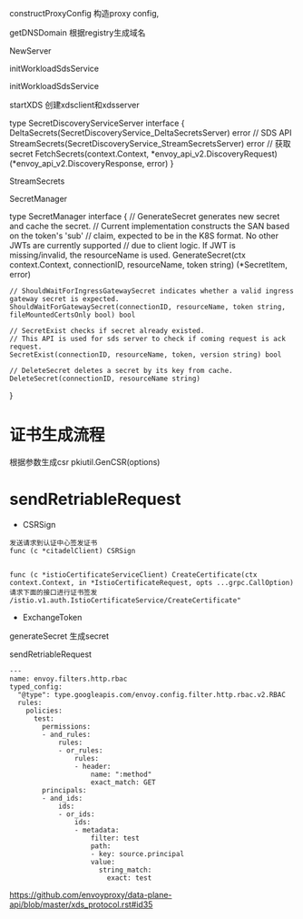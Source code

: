 constructProxyConfig 构造proxy config,

getDNSDomain 根据registry生成域名

NewServer

initWorkloadSdsService

initWorkloadSdsService

startXDS 创建xdsclient和xdsserver
  
  
type SecretDiscoveryServiceServer interface {
    DeltaSecrets(SecretDiscoveryService_DeltaSecretsServer) error
    // SDS API
    StreamSecrets(SecretDiscoveryService_StreamSecretsServer) error
    // 获取secret
    FetchSecrets(context.Context, *envoy_api_v2.DiscoveryRequest) (*envoy_api_v2.DiscoveryResponse, error)
}

StreamSecrets



SecretManager

type SecretManager interface {
	// GenerateSecret generates new secret and cache the secret.
	// Current implementation constructs the SAN based on the token's 'sub'
	// claim, expected to be in the K8S format. No other JWTs are currently supported
	// due to client logic. If JWT is missing/invalid, the resourceName is used.
	GenerateSecret(ctx context.Context, connectionID, resourceName, token string) (*SecretItem, error)

	// ShouldWaitForIngressGatewaySecret indicates whether a valid ingress gateway secret is expected.
	ShouldWaitForGatewaySecret(connectionID, resourceName, token string, fileMountedCertsOnly bool) bool

	// SecretExist checks if secret already existed.
	// This API is used for sds server to check if coming request is ack request.
	SecretExist(connectionID, resourceName, token, version string) bool

	// DeleteSecret deletes a secret by its key from cache.
	DeleteSecret(connectionID, resourceName string)
}

# 证书生成流程

根据参数生成csr
pkiutil.GenCSR(options) 

# sendRetriableRequest

- CSRSign

```
发送请求到认证中心签发证书
func (c *citadelClient) CSRSign


func (c *istioCertificateServiceClient) CreateCertificate(ctx context.Context, in *IstioCertificateRequest, opts ...grpc.CallOption) 
请求下面的接口进行证书签发
/istio.v1.auth.IstioCertificateService/CreateCertificate"
```

- ExchangeToken


generateSecret 生成secret 


sendRetriableRequest

```
---
name: envoy.filters.http.rbac
typed_config:
  "@type": type.googleapis.com/envoy.config.filter.http.rbac.v2.RBAC
  rules:
    policies:
      test:
        permissions:
        - and_rules:
            rules:
            - or_rules:
                rules:
                - header:
                    name: ":method"
                    exact_match: GET
        principals:
        - and_ids:
            ids:
            - or_ids:
                ids:
                - metadata:
                    filter: test
                    path:
                    - key: source.principal
                    value:
                      string_match:
                        exact: test

```


https://github.com/envoyproxy/data-plane-api/blob/master/xds_protocol.rst#id35